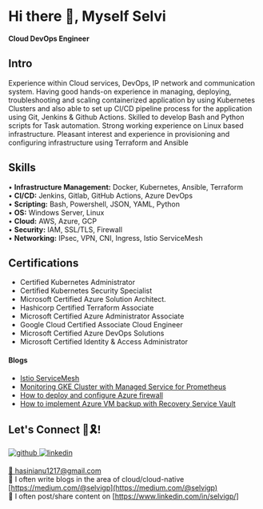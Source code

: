 # Hi there 🙌, Myself Selvi
**Cloud DevOps Engineer**
## Intro
Experience within Cloud services, DevOps, IP network and communication system. Having good hands-on experience in managing, deploying, troubleshooting and scaling containerized application by using Kubernetes Clusters and also able to set up CI/CD pipeline process for the application using Git, Jenkins & Github Actions. Skilled to develop Bash and Python scripts for Task automation. Strong working experience on Linux based infrastructure. Pleasant interest and experience in provisioning and configuring infrastructure using Terraform and Ansible

## Skills
• **Infrastructure Management:** Docker, Kubernetes, Ansible, Terraform <br />
• **CI/CD:** Jenkins, Gitlab, GitHub Actions, Azure DevOps <br />
• **Scripting:** Bash, Powershell, JSON, YAML, Python <br />
• **OS:** Windows Server, Linux <br />
• **Cloud:** AWS, Azure, GCP <br />
• **Security:** IAM, SSL/TLS, Firewall <br /> 
• **Networking:** IPsec, VPN, CNI, Ingress, Istio ServiceMesh <br /> 

## Certifications
- Certified Kubernetes Administrator
- Certified Kubernetes Security Specialist
- Microsoft Certified Azure Solution Architect.
- Hashicorp Certified Terraform Associate
- Microsoft Certified Azure Administrator Associate
- Google Cloud Certified Associate Cloud Engineer
- Microsoft Certified Azure DevOps Solutions
- Microsoft Certified Identity & Access Administrator

 
#### Blogs
- [Istio ServiceMesh](https://medium.com/cloudnloud/istio-service-mesh-79a0e13c3c73)
- [Monitoring GKE Cluster with Managed Service for Prometheus](https://medium.com/cloudnloud/monitoring-gke-cluster-with-managed-service-for-prometheus-3ecffd61a7c6)
- [How to deploy and configure Azure firewall](https://medium.com/cloudnloud/how-to-deploy-and-configure-azure-firewall-b932c2d5632c)
- [How to implement Azure VM backup with Recovery Service Vault](https://medium.com/cloudnloud/how-to-implement-azure-vm-backup-with-recovery-service-vault-d11471fda078)


## Let's Connect 🤝🎗️! 
<a href="https://github.com/selvigp/" target="_blank">
<img src=https://img.shields.io/badge/github-%2324292e.svg?&style=for-the-badge&logo=github&logoColor=white alt=github style="margin-bottom: 5px;" />
</a>

<a href="https://www.linkedin.com/in/selvigp/" target="_blank">
<img src=https://img.shields.io/badge/linkedin-%231E77B5.svg?&style=for-the-badge&logo=linkedin&logoColor=white alt=linkedin style="margin-bottom: 5px;" />


📧 hasinianu1217@gmail.com <br />
📝 I often write blogs in the area of cloud/cloud-native [https://medium.com/@selvigp](https://medium.com/@selvigp) <br />
📝 I often post/share content on [https://www.linkedin.com/in/selvigp/] <br />




